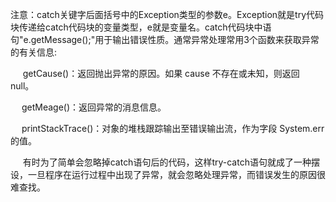 注意：catch关键字后面括号中的Exception类型的参数e。Exception就是try代码块传递给catch代码块的变量类型，e就是变量名。catch代码块中语句"e.getMessage\(\);"用于输出错误性质。通常异常处理常用3个函数来获取异常的有关信息:

     getCause\(\)：返回抛出异常的原因。如果 cause 不存在或未知，则返回 null。

　 getMeage\(\)：返回异常的消息信息。

　 printStackTrace\(\)：对象的堆栈跟踪输出至错误输出流，作为字段 System.err 的值。

     有时为了简单会忽略掉catch语句后的代码，这样try-catch语句就成了一种摆设，一旦程序在运行过程中出现了异常，就会忽略处理异常，而错误发生的原因很难查找。

